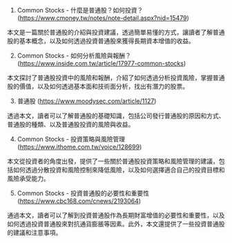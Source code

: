 

1. Common Stocks - 什麼是普通股？如何投資？ (https://www.cmoney.tw/notes/note-detail.aspx?nid=15479)

本文是一篇關於普通股的介紹與投資建議，透過簡單易懂的方式，讓讀者了解普通股的基本概念，以及如何透過投資普通股來獲得長期資本增值的收益。

2. Common Stocks - 如何分析風險與報酬？(https://www.inside.com.tw/article/17977-common-stocks)

本文探討了普通股投資中的風險和報酬，介紹了如何透過分析投資風險，掌握普通股的價值，以及如何透過基本面和技術面分析，找出有潛力的股票。

3. 普通股 (https://www.moodysec.com/article/1127)

透過本文，讀者可以了解普通股的基礎知識，包括公司發行普通股的原因和方式、普通股的種類、以及普通股投資的風險與收益。

4. Common Stocks - 投資策略與風險管理 (https://www.ithome.com.tw/voice/128699)

本文從投資者的角度出發，提供了一些關於普通股投資策略和風險管理的建議，包括如何透過分散投資和風險控制來降低風險，以及如何選擇適合自己的投資目標和風險承受能力。

5. Common Stocks - 投資普通股的必要性和重要性 (https://www.cbc168.com/cnews/2193064)

通過本文，讀者可以了解到投資普通股作為長期財富增值的必要性和重要性，以及如何透過投資普通股來對抗通貨膨脹等因素。此外，本文還提供了一些投資普通股的建議和注意事項。
